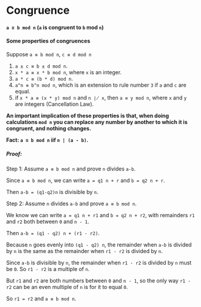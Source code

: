 # Congruence

#### `a ≡ b mod n` (`a` is congruent to `b` mod `n`)

#### Some properties of congruences

Suppose `a ≡ b mod n`, `c ≡ d mod n`

1. `a ± c ≡ b ± d mod n`.
1. `x * a ≡ x * b mod n`, where `x` is an integer.
1. `a * c ≡ (b * d) mod n`.
1. `a^n ≡ b^n mod n`, which is an extension to rule number `3` if `a` and `c` are equal.
1. if `x * a ≡ (x * y) mod n` and `n ∤ x`, then `a ≡ y mod n`, where `x` and `y` are integers (Cancellation Law).

**An important implication of these properties is that, when doing calculations `mod n` you can replace any number by another to which it is congruent, and nothing changes.**

**Fact: `a ≡ b mod n` iif `n | (a - b)`.**

##### Proof:
Step 1:  Assume `a ≡ b mod n` and prove `n` divides `a-b`.

Since `a ≡ b mod n`, we can write `a = q1 n + r` and `b = q2 n + r`.

Then `a-b = (q1-q2)n` is divisible by `n`.

Step 2:  Assume `n` divides `a-b` and prove `a ≡ b mod n`.

We know we can write `a = q1 n + r1` and `b = q2 n + r2`, with remainders `r1` and `r2` both between `0` and `n - 1`.

Then `a-b = (q1 - q2) n + (r1 - r2)`.

Because `n` goes evenly into `(q1 - q2) n`, the remainder when `a-b` is divided by `n` is the same as the remainder when `r1 - r2` is divided by `n`.

Since `a-b` is divisible by `n`, the remainder when `r1 - r2` is divided by `n` must be `0`.  So `r1 - r2` is a multiple of `n`.

But `r1` and `r2` are both numbers between `0` and `n - 1`, so the only way `r1 - r2` can be an even multiple of `n` is for it to equal `0`.

So `r1 = r2` and `a ≡ b mod n`.
